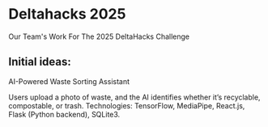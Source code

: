 # Deltahacks 2025
Our Team's Work For The 2025 DeltaHacks Challenge

## Initial ideas:
AI-Powered Waste Sorting Assistant

Users upload a photo of waste, and the AI identifies whether it’s recyclable, compostable, or trash.
Technologies: TensorFlow, MediaPipe, React.js, Flask (Python backend), SQLite3.
